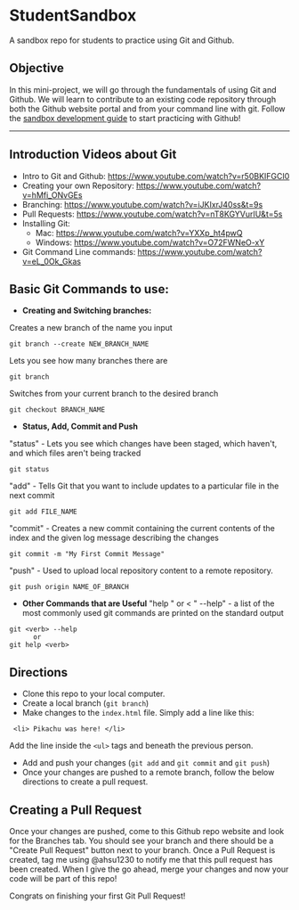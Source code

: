 # StudentSandbox

A sandbox repo for students to practice using Git and Github.

## Objective

In this mini-project, we will go through the fundamentals of using Git and Github. We will learn to contribute to an existing code repository through both the Github website portal and from your command line with git. Follow the [sandbox development guide](./guide/00_intro.md) to start practicing with Github!

---

## Introduction Videos about Git

 - Intro to Git and Github: https://www.youtube.com/watch?v=r50BKIFGCI0
 - Creating your own Repository: https://www.youtube.com/watch?v=hMfi_ONvGEs
 - Branching: https://www.youtube.com/watch?v=iJKIxrJ40ss&t=9s
 - Pull Requests: https://www.youtube.com/watch?v=nT8KGYVurIU&t=5s
 - Installing Git:
   - Mac: https://www.youtube.com/watch?v=YXXp_ht4pwQ
   - Windows: https://www.youtube.com/watch?v=O72FWNeO-xY
 - Git Command Line commands: <https://www.youtube.com/watch?v=eL_0Ok_Gkas>

## **Basic Git Commands to use:**

  - **Creating and Switching branches:**

Creates a new branch of the name you input
```
git branch --create NEW_BRANCH_NAME
```
Lets you see how many branches there are
```
git branch 
```
Switches from your current branch to the desired branch
```
git checkout BRANCH_NAME
```
  - **Status, Add, Commit and Push**
  
"status" - Lets you see which changes have been staged, which haven't, and which files aren't being tracked
```
git status
```
"add" - Tells Git that you want to include updates to a particular file in the next commit
```
git add FILE_NAME
```
"commit" - Creates a new commit containing the current contents of the index and the given log message describing the changes
```
git commit -m "My First Commit Message"
```
"push" - Used to upload local repository content to a remote repository.
```
git push origin NAME_OF_BRANCH
```

  - **Other Commands that are Useful**
"help <verb>" or < "<verb> --help" - a list of the most commonly used git commands are printed on the standard output 
```
git <verb> --help
      or
git help <verb>
```

## Directions
 - Clone this repo to your local computer.
 - Create a local branch (`git branch`)
 - Make changes to the `index.html` file. Simply add a line like this: 
 ```
  <li> Pikachu was here! </li> 
 ```
Add the line inside the `<ul>` tags and beneath the previous person.

 - Add and push your changes (`git add` and `git commit` and `git push`)
 - Once your changes are pushed to a remote branch, follow the below directions to create a pull request.

## Creating a Pull Request

Once your changes are pushed, come to this Github repo website and look for the Branches tab. You should see your branch and there should be a "Create Pull Request" button next to your branch.
Once a Pull Request is created, tag me using @ahsu1230 to notify me that this pull request has been created.
When I give the go ahead, merge your changes and now your code will be part of this repo!

Congrats on finishing your first Git Pull Request!

